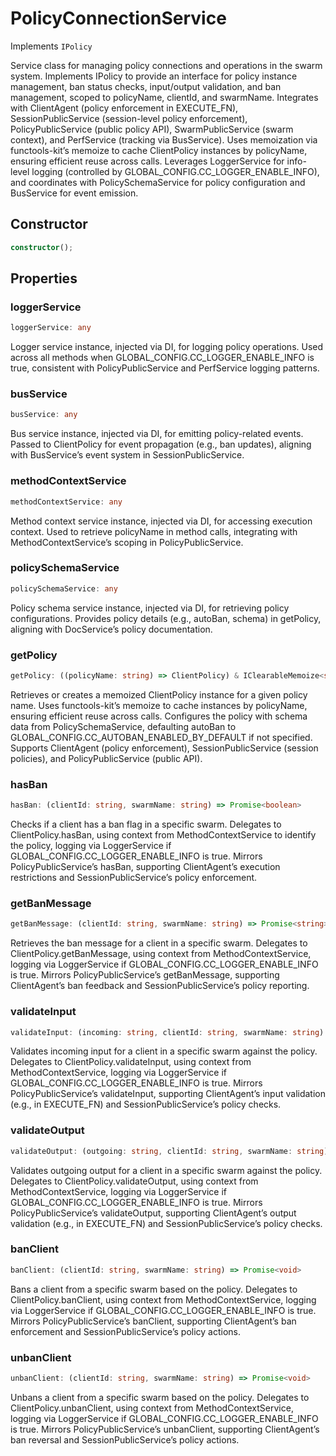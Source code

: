 # PolicyConnectionService

Implements `IPolicy`

Service class for managing policy connections and operations in the swarm system.
Implements IPolicy to provide an interface for policy instance management, ban status checks, input/output validation, and ban management, scoped to policyName, clientId, and swarmName.
Integrates with ClientAgent (policy enforcement in EXECUTE_FN), SessionPublicService (session-level policy enforcement), PolicyPublicService (public policy API), SwarmPublicService (swarm context), and PerfService (tracking via BusService).
Uses memoization via functools-kit’s memoize to cache ClientPolicy instances by policyName, ensuring efficient reuse across calls.
Leverages LoggerService for info-level logging (controlled by GLOBAL_CONFIG.CC_LOGGER_ENABLE_INFO), and coordinates with PolicySchemaService for policy configuration and BusService for event emission.

## Constructor

```ts
constructor();
```

## Properties

### loggerService

```ts
loggerService: any
```

Logger service instance, injected via DI, for logging policy operations.
Used across all methods when GLOBAL_CONFIG.CC_LOGGER_ENABLE_INFO is true, consistent with PolicyPublicService and PerfService logging patterns.

### busService

```ts
busService: any
```

Bus service instance, injected via DI, for emitting policy-related events.
Passed to ClientPolicy for event propagation (e.g., ban updates), aligning with BusService’s event system in SessionPublicService.

### methodContextService

```ts
methodContextService: any
```

Method context service instance, injected via DI, for accessing execution context.
Used to retrieve policyName in method calls, integrating with MethodContextService’s scoping in PolicyPublicService.

### policySchemaService

```ts
policySchemaService: any
```

Policy schema service instance, injected via DI, for retrieving policy configurations.
Provides policy details (e.g., autoBan, schema) in getPolicy, aligning with DocService’s policy documentation.

### getPolicy

```ts
getPolicy: ((policyName: string) => ClientPolicy) & IClearableMemoize<string> & IControlMemoize<string, ClientPolicy>
```

Retrieves or creates a memoized ClientPolicy instance for a given policy name.
Uses functools-kit’s memoize to cache instances by policyName, ensuring efficient reuse across calls.
Configures the policy with schema data from PolicySchemaService, defaulting autoBan to GLOBAL_CONFIG.CC_AUTOBAN_ENABLED_BY_DEFAULT if not specified.
Supports ClientAgent (policy enforcement), SessionPublicService (session policies), and PolicyPublicService (public API).

### hasBan

```ts
hasBan: (clientId: string, swarmName: string) => Promise<boolean>
```

Checks if a client has a ban flag in a specific swarm.
Delegates to ClientPolicy.hasBan, using context from MethodContextService to identify the policy, logging via LoggerService if GLOBAL_CONFIG.CC_LOGGER_ENABLE_INFO is true.
Mirrors PolicyPublicService’s hasBan, supporting ClientAgent’s execution restrictions and SessionPublicService’s policy enforcement.

### getBanMessage

```ts
getBanMessage: (clientId: string, swarmName: string) => Promise<string>
```

Retrieves the ban message for a client in a specific swarm.
Delegates to ClientPolicy.getBanMessage, using context from MethodContextService, logging via LoggerService if GLOBAL_CONFIG.CC_LOGGER_ENABLE_INFO is true.
Mirrors PolicyPublicService’s getBanMessage, supporting ClientAgent’s ban feedback and SessionPublicService’s policy reporting.

### validateInput

```ts
validateInput: (incoming: string, clientId: string, swarmName: string) => Promise<boolean>
```

Validates incoming input for a client in a specific swarm against the policy.
Delegates to ClientPolicy.validateInput, using context from MethodContextService, logging via LoggerService if GLOBAL_CONFIG.CC_LOGGER_ENABLE_INFO is true.
Mirrors PolicyPublicService’s validateInput, supporting ClientAgent’s input validation (e.g., in EXECUTE_FN) and SessionPublicService’s policy checks.

### validateOutput

```ts
validateOutput: (outgoing: string, clientId: string, swarmName: string) => Promise<boolean>
```

Validates outgoing output for a client in a specific swarm against the policy.
Delegates to ClientPolicy.validateOutput, using context from MethodContextService, logging via LoggerService if GLOBAL_CONFIG.CC_LOGGER_ENABLE_INFO is true.
Mirrors PolicyPublicService’s validateOutput, supporting ClientAgent’s output validation (e.g., in EXECUTE_FN) and SessionPublicService’s policy checks.

### banClient

```ts
banClient: (clientId: string, swarmName: string) => Promise<void>
```

Bans a client from a specific swarm based on the policy.
Delegates to ClientPolicy.banClient, using context from MethodContextService, logging via LoggerService if GLOBAL_CONFIG.CC_LOGGER_ENABLE_INFO is true.
Mirrors PolicyPublicService’s banClient, supporting ClientAgent’s ban enforcement and SessionPublicService’s policy actions.

### unbanClient

```ts
unbanClient: (clientId: string, swarmName: string) => Promise<void>
```

Unbans a client from a specific swarm based on the policy.
Delegates to ClientPolicy.unbanClient, using context from MethodContextService, logging via LoggerService if GLOBAL_CONFIG.CC_LOGGER_ENABLE_INFO is true.
Mirrors PolicyPublicService’s unbanClient, supporting ClientAgent’s ban reversal and SessionPublicService’s policy actions.

